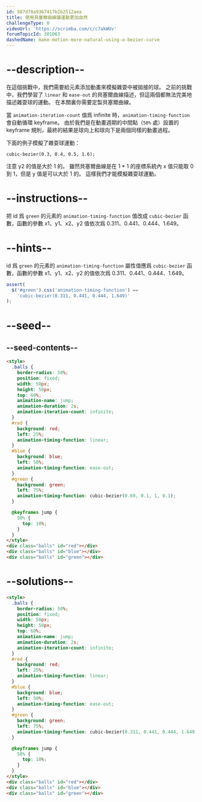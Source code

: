 ```yaml
---
id: 587d78a9367417b2b2512aea
title: 使用貝塞爾曲線讓運動更加自然
challengeType: 0
videoUrl: 'https://scrimba.com/c/c7akWUv'
forumTopicId: 301063
dashedName: make-motion-more-natural-using-a-bezier-curve
---
```


# --description--

在這個挑戰中，我們需要給元素添加動畫來模擬雜耍中被拋接的球。 之前的挑戰中，我們學習了 `linear` 和 `ease-out` 的貝塞爾曲線描述，但這兩個都無法完美地描述雜耍球的運動。 在本關裏你需要定製貝塞爾曲線。

當 `animation-iteration-count` 值爲 infinite 時，`animation-timing-function` 會自動循環 keyframe。 由於我們是在動畫週期的中間點（`50%` 處）設置的 keyframe 規則，最終的結果是球向上和球向下是兩個同樣的動畫過程。

下面的例子模擬了雜耍球運動：

`cubic-bezier(0.3, 0.4, 0.5, 1.6);`

注意 y2 的值是大於 1 的。 雖然貝塞爾曲線是在 1 * 1 的座標系統內 x 值只能取 0 到 1，但是 y 值是可以大於 1 的。 這樣我們才能模擬雜耍球運動。

# --instructions--

把 id 爲 `green` 的元素的 `animation-timing-function` 值改成 `cubic-bezier` 函數，函數的參數 x1、y1、x2、y2 值依次爲 0.311、0.441、0.444、1.649。

# --hints--

id 爲 `green` 的元素的 `animation-timing-function` 屬性值應爲 `cubic-bezier` 函數，函數的參數 x1、y1、x2、y2 的值依次爲 0.311、0.441、0.444、1.649。

```js
assert(
  $('#green').css('animation-timing-function') ==
    'cubic-bezier(0.311, 0.441, 0.444, 1.649)'
);
```

# --seed--

## --seed-contents--

```html
<style>
  .balls {
    border-radius: 50%;
    position: fixed;
    width: 50px;
    height: 50px;
    top: 60%;
    animation-name: jump;
    animation-duration: 2s;
    animation-iteration-count: infinite;
  }
  #red {
    background: red;
    left: 25%;
    animation-timing-function: linear;
  }
  #blue {
    background: blue;
    left: 50%;
    animation-timing-function: ease-out;
  }
  #green {
    background: green;
    left: 75%;
    animation-timing-function: cubic-bezier(0.69, 0.1, 1, 0.1);
  }

  @keyframes jump {
    50% {
      top: 10%;
    }
  }
</style>
<div class="balls" id="red"></div>
<div class="balls" id="blue"></div>
<div class="balls" id="green"></div>
```

# --solutions--

```html
<style>
  .balls {
    border-radius: 50%;
    position: fixed;
    width: 50px;
    height: 50px;
    top: 60%;
    animation-name: jump;
    animation-duration: 2s;
    animation-iteration-count: infinite;
  }
  #red {
    background: red;
    left: 25%;
    animation-timing-function: linear;
  }
  #blue {
    background: blue;
    left: 50%;
    animation-timing-function: ease-out;
  }
  #green {
    background: green;
    left: 75%;
    animation-timing-function: cubic-bezier(0.311, 0.441, 0.444, 1.649);
  }

  @keyframes jump {
    50% {
      top: 10%;
    }
  }
</style>
<div class="balls" id="red"></div>
<div class="balls" id="blue"></div>
<div class="balls" id="green"></div>
```
